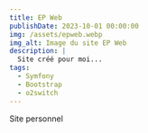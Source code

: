 ```yaml
---
title: EP Web
publishDate: 2023-10-01 00:00:00
img: /assets/epweb.webp
img_alt: Image du site EP Web
description: |
  Site créé pour moi...
tags:
  - Symfony
  - Bootstrap
  - o2switch
---
```


Site personnel
